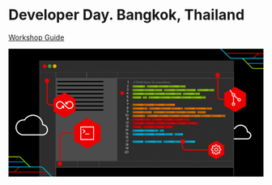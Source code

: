 # Developer Day. Bangkok, Thailand

[Workshop Guide](https://chatapazar.gitbook.io/red-hat-developer-day-2024/)

![cover](cover.png)
